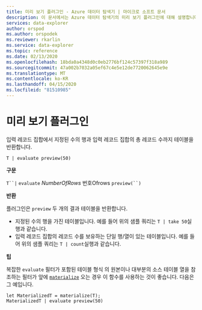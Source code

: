 ```yaml
---
title: 미리 보기 플러그인 - Azure 데이터 탐색기 | 마이크로 소프트 문서
description: 이 문서에서는 Azure 데이터 탐색기의 미리 보기 플러그인에 대해 설명합니다.
services: data-explorer
author: orspod
ms.author: orspodek
ms.reviewer: rkarlin
ms.service: data-explorer
ms.topic: reference
ms.date: 02/13/2020
ms.openlocfilehash: 18bda0a4348d0c0eb2776bf124c57397f318a989
ms.sourcegitcommit: 47a002b7032a05ef67c4e5e12de7720062645e9e
ms.translationtype: MT
ms.contentlocale: ko-KR
ms.lasthandoff: 04/15/2020
ms.locfileid: "81510985"
---
```

# <a name="preview-plugin"></a>미리 보기 플러그인

입력 레코드 집합에서 지정된 수의 행과 입력 레코드 집합의 총 레코드 수까지 테이블을 반환합니다.

```kusto
T | evaluate preview(50)
```

**구문**

`T``|` `evaluate` *NumberOfRows* 번호Ofrows `preview(``)`

**반환**

플러그인은 `preview` 두 개의 결과 테이블을 반환합니다.
* 지정된 수의 행을 가진 테이블입니다.
  예를 들어 위의 샘플 쿼리는 `T | take 50`실행과 같습니다.
* 입력 레코드 집합의 레코드 수를 보유하는 단일 행/열이 있는 테이블입니다.
  예를 들어 위의 샘플 쿼리는 `T | count`실행과 같습니다.

**팁**

복잡한 `evaluate` 필터가 포함된 테이블 형식 의 원본이나 대부분의 소스 테이블 열을 참조하는 필터가 앞에 [`materialize`](materializefunction.md) 오는 경우 이 함수를 사용하는 것이 좋습니다. 다음은 그 예입니다.

```kusto
let MaterializedT = materialize(T);
MaterializedT | evaluate preview(50)
```